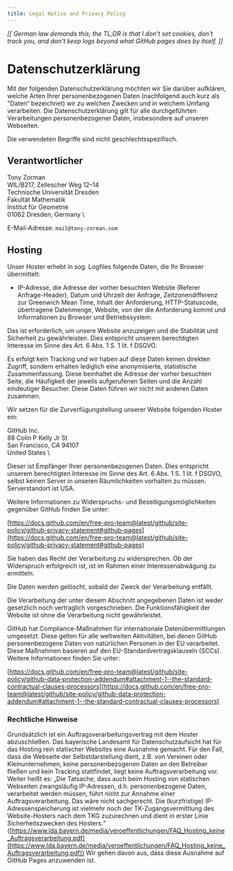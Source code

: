 ```yaml
---
title: Legal Notice and Privacy Policy
---
```


*[[ German law demands this; the TL;DR is that I don't set cookies,
    don't track you, and don't keep logs beyond what GitHub pages does
    by itself. ]]*

# Datenschutzerklärung

Mit der folgenden Datenschutzerklärung möchten wir Sie darüber
aufklären, welche Arten Ihrer personenbezogenen Daten (nachfolgend auch
kurz als "Daten“ bezeichnet) wir zu welchen Zwecken und in welchem
Umfang verarbeiten.  Die Datenschutzerklärung gilt für alle
durchgeführten Verarbeitungen personenbezogener Daten, insbesondere auf
unseren Webseiten.

Die verwendeten Begriffe sind nicht geschlechtsspezifisch.

## Verantwortlicher

  Tony Zorman                    \
  WIL/B217, Zellescher Weg 12–14 \
  Technische Universität Dresden \
  Fakultät Mathematik            \
  Institut für Geometrie         \
  01062 Dresden, Germany         \

E-Mail-Adresse: `mail@tony-zorman.com`

## Hosting

Unser Hoster erhebt in sog. Logfiles folgende Daten, die Ihr Browser übermittelt:

  - IP-Adresse, die Adresse der vorher besuchten Website (Referer
    Anfrage-Header), Datum und Uhrzeit der Anfrage, Zeitzonendifferenz
    zur Greenwich Mean Time, Inhalt der Anforderung, HTTP-Statuscode,
    übertragene Datenmenge, Website, von der die Anforderung kommt und
    Informationen zu Browser und Betriebssystem.

Das ist erforderlich, um unsere Website anzuzeigen und die Stabilität
und Sicherheit zu gewährleisten.  Dies entspricht unserem berechtigten
Interesse im Sinne des Art. 6 Abs. 1 S. 1 lit. f DSGVO.

Es erfolgt kein Tracking und wir haben auf diese Daten keinen direkten
Zugriff, sondern erhalten lediglich eine anonymisierte, statistische
Zusammenfassung.  Diese beinhaltet die Adresse der vorher besuchten
Seite, die Häufigkeit der jeweils aufgerufenen Seiten und die Anzahl
eindeutiger Besucher.  Diese Daten führen wir nicht mit anderen Daten
zusammen.

Wir setzen für die Zurverfügungstellung unserer Website folgenden Hoster
ein:

  GitHub Inc.             \
  88 Colin P Kelly Jr St  \
  San Francisco, CA 94107 \
  United States           \

Dieser ist Empfänger Ihrer personenbezogenen Daten.  Dies entspricht
unserem berechtigten Interesse im Sinne des Art. 6 Abs. 1 S. 1 lit. f
DSGVO, selbst keinen Server in unseren Räumlichkeiten vorhalten zu
müssen.  Serverstandort ist USA.

Weitere Informationen zu Widerspruchs- und Beseitigungsmöglichkeiten
gegenüber GitHub finden Sie unter:

  [https://docs.github.com/en/free-pro-team@latest/github/site-policy/github-privacy-statement#github-pages](https://docs.github.com/en/free-pro-team@latest/github/site-policy/github-privacy-statement#github-pages)

Sie haben das Recht der Verarbeitung zu widersprechen.  Ob der
Widerspruch erfolgreich ist, ist im Rahmen einer Interessenabwägung zu
ermitteln.

Die Daten werden gelöscht, sobald der Zweck der Verarbeitung entfällt.

Die Verarbeitung der unter diesem Abschnitt angegebenen Daten ist weder
gesetzlich noch vertraglich vorgeschrieben.  Die Funktionsfähigkeit der
Website ist ohne die Verarbeitung nicht gewährleistet.

GitHub hat Compliance-Maßnahmen für internationale Datenübermittlungen
umgesetzt.  Diese gelten für alle weltweiten Aktivitäten, bei denen
GitHub personenbezogene Daten von natürlichen Personen in der EU
verarbeitet.  Diese Maßnahmen basieren auf den
EU-Standardvertragsklauseln (SCCs).  Weitere Informationen finden Sie
unter:

  [https://docs.github.com/en/free-pro-team@latest/github/site-policy/github-data-protection-addendum#attachment-1--the-standard-contractual-clauses-processors](https://docs.github.com/en/free-pro-team@latest/github/site-policy/github-data-protection-addendum#attachment-1--the-standard-contractual-clauses-processors)

### Rechtliche Hinweise

Grundsätzlich ist ein Auftragsverarbeitungsvertrag mit dem Hoster
abzuschließen.  Das bayerische Landesamt für Datenschutzaufsicht hat für
das Hosting rein statischer Websites eine Ausnahme gemacht.  Für den
Fall, dass die Webseite der Selbstdarstellung dient, z.B. von Vereinen
oder Kleinunternehmen, keine personenbezogenen Daten an den Betreiber
fließen und kein Tracking stattfindet, liegt keine Auftragsverarbeitung
vor.  Weiter heißt es: „Die Tatsache, dass auch beim Hosting von
statischen Webseiten zwangsläufig IP-Adressen, d.h. personenbezogene
Daten, verarbeitet werden müssen, führt nicht zur Annahme einer
Auftragsverarbeitung.  Das wäre nicht sachgerecht.  Die (kurzfristige)
IP-Adressenspeicherung ist vielmehr noch der TK-Zugangsvermittlung des
Website-Hosters nach dem TKG zuzurechnen und dient in erster Linie
Sicherheitszwecken des Hosters.“
([https://www.lda.bayern.de/media/veroeffentlichungen/FAQ_Hosting_keine_Auftragsverarbeitung.pdf](https://www.lda.bayern.de/media/veroeffentlichungen/FAQ_Hosting_keine_Auftragsverarbeitung.pdf))
Wir gehen davon aus, dass diese Ausnahme auf GitHub Pages anzuwenden
ist.
